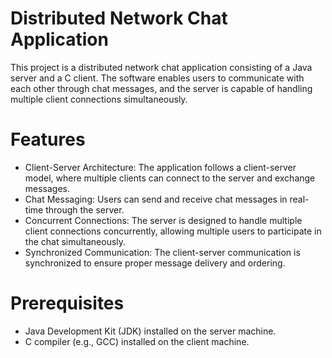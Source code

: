 # Distributed Network Chat Application

This project is a distributed network chat application consisting of a Java server and a C client. The software enables users to communicate with each other through chat messages, and the server is capable of handling multiple client connections simultaneously.

# Features
- Client-Server Architecture: The application follows a client-server model, where multiple clients can connect to the server and exchange messages.
- Chat Messaging: Users can send and receive chat messages in real-time through the server.
- Concurrent Connections: The server is designed to handle multiple client connections concurrently, allowing multiple users to participate in the chat simultaneously.
- Synchronized Communication: The client-server communication is synchronized to ensure proper message delivery and ordering.

# Prerequisites
- Java Development Kit (JDK) installed on the server machine.
- C compiler (e.g., GCC) installed on the client machine.
